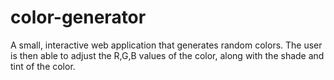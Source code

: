 # color-generator
A small, interactive web application that generates random colors. The user is then able to adjust the R,G,B values of the color, along with the shade and tint of the color.
